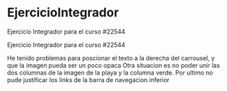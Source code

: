 # EjercicioIntegrador
Ejercicio Integrador para el curso #22544 


Ejercicio Integrador para el curso #22544

He tenido problemas para poscionar el texto a la derecha del carrousel, y que la imagen pueda ser un poco opaca 
Otra situacion es no poder unir las dos columnas de la imagen de la playa y la columna verde. 
Por ultimo no pude justificar los links de la barra de navegacion inferior

